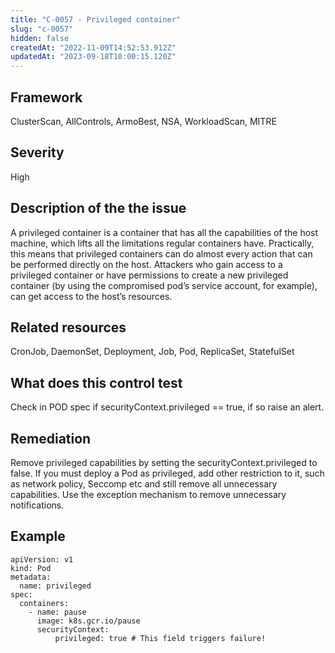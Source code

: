 ```yaml
---
title: "C-0057 - Privileged container"
slug: "c-0057"
hidden: false
createdAt: "2022-11-09T14:52:53.912Z"
updatedAt: "2023-09-18T10:00:15.120Z"
---
```

## Framework
ClusterScan, AllControls, ArmoBest, NSA, WorkloadScan, MITRE
## Severity
High
## Description of the the issue
A privileged container is a container that has all the capabilities of the host machine, which lifts all the limitations regular containers have. Practically, this means that privileged containers can do almost every action that can be performed directly on the host. Attackers who gain access to a privileged container or have permissions to create a new privileged container (by using the compromised pod’s service account, for example), can get access to the host’s resources.
## Related resources
CronJob, DaemonSet, Deployment, Job, Pod, ReplicaSet, StatefulSet
## What does this control test
Check in POD spec if securityContext.privileged == true, if so raise an alert.
## Remediation
Remove privileged capabilities by setting the securityContext.privileged to false. If you must deploy a Pod as privileged, add other restriction to it, such as network policy, Seccomp etc and still remove all unnecessary capabilities. Use the exception mechanism to remove unnecessary notifications.
## Example
```
apiVersion: v1
kind: Pod
metadata:
  name: privileged
spec:
  containers:
    - name: pause
      image: k8s.gcr.io/pause
      securityContext:
          privileged: true # This field triggers failure!

```